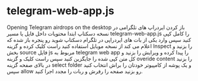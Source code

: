 # telegram-web-app.js
Opening Telegram airdrops on the desktop
باز کردن ایردراپ های تلگرامی در نسخه دسکتاپ 
ابتدا محتویات داخل فایل یا مسیر telegram-web-app.js را کامل کپی کنید سپس وارد یکی از بات های ایردراپی در تلگرام دسکتاپ شوید رو پنجره باز شده که اعلام می کند از نسخه موبایل استفاده کنید راست کلیک کرده و گزینه Inspect را بزنید و بخش source فایل js مربوط به telegram web app را پیدا کرده و ویرایش را بزنید و کل متن کپی شده را جایگزین کنید سپس راست کلیک و گزینه overide content را بزنید در بالای صفحه گزینه select folder و یک پوشه از کامپیوتر خودتان را براش انتخاب کنید سپس allow رو بزنید صفحه را رفرش و ربات را مجدد اجرا کنید.

